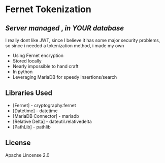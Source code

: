 # Fernet Tokenization
## _Server_ _managed_ , _in_ _YOUR_ _database_


I really dont like JWT, since I believe it has some major security problems, so since i needed a tokenization method, i made my own

- Using Fernet encryption
- Stored locally
- Nearly impossible to hand craft
- In python
- Leveraging MariaDB for speedy insertions/search

## Libraries Used

- [Fernet] - cryptography.fernet
- [Datetime] - datetime
- [MariaDB Connector] - mariadb
- [Relative Delta] - dateutil.relativedelta 
- [PathLib] - pathlib

## License

Apache Lincense 2.0

